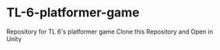 # TL-6-platformer-game
Repository for TL 6's platformer game
Clone this Repository and Open in Unity
